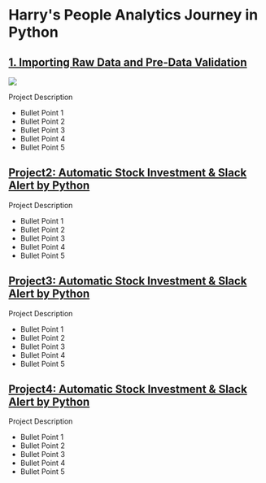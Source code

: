 # Harry's People Analytics Journey in Python

## [1. Importing Raw Data and Pre-Data Validation](https://github.com/harikimu/people_analytics/blob/master/01_pyharry.ipynb)

![](https://pythonforfinance.net/wp-content/uploads/2017/01/Capture2-e1550567465223.png)

Project Description
* Bullet Point 1
* Bullet Point 2
* Bullet Point 3
* Bullet Point 4
* Bullet Point 5

## [Project2: Automatic Stock Investment & Slack Alert by Python](https://github.com/harikimu/stock_analysis_in_python)

Project Description
* Bullet Point 1
* Bullet Point 2
* Bullet Point 3
* Bullet Point 4
* Bullet Point 5

## [Project3: Automatic Stock Investment & Slack Alert by Python](https://github.com/harikimu/stock_analysis_in_python)

Project Description
* Bullet Point 1
* Bullet Point 2
* Bullet Point 3
* Bullet Point 4
* Bullet Point 5

## [Project4: Automatic Stock Investment & Slack Alert by Python](https://github.com/harikimu/stock_analysis_in_python)

Project Description
* Bullet Point 1
* Bullet Point 2
* Bullet Point 3
* Bullet Point 4
* Bullet Point 5
